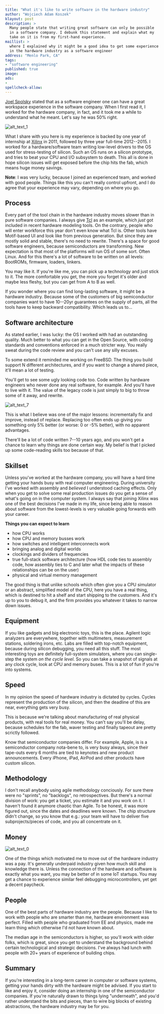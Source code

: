 ```yaml
---
title: "What it's like to write software in the hardware industry"
author: "Wojciech Adam Koszek"
klayout: post
description: >
  Many people state that writing great software can only be possible
  in a software company. I debunk this statement and explain what my
  take on it is from my first-hand experience.
maillist: >
  where I explained why it might be a good idea to get some experience
  in the hardware industry as a software engineer
address: "Menlo Park, CA"
tags:
- "software engineering"
published: true
image: 
ads:
-
spellcheck-allow:
---
```


[Joel Spolsky](https://www.joelonsoftware.com) stated that as a software
engineer one can have a great workspace experience in the software company.
When I first read it, I worked for the hardware company, in fact, and it
took me a while to understand what he meant. Let's say he was 50% right.

![alt_text_1](/img/2017-05-13-what-i-learned-from-writing-software-in-hardware-industry/ST_Microelectronics_OSMLT04_H_mouse_sensor_chip_with_vertical_and_horizontal_illumination_15p.jpg "Image_text_1")

What I share with you here is my experience is backed by one year of internship at
[Xilinx](https://www.xilinx.com) in 2011, followed by
three year full-time 2012--2015. I worked for a hardware/software team writing
low-level drivers to the OS used for stress-testing of silicon. Such an
OS runs on a silicon prototype, and tries to beat your CPU and I/O subsystem
to death. This all is done in hope silicon issues will get exposed before
the chip hits the fab, which means huge money savings.

**Note**: I was very lucky, because I joined an experienced team, and worked
with good people. Things like this you can't really control upfront, and I
do agree that your experience may vary, depending on where you go.

## Process

Every part of the tool chain in the hardware industry moves slower than in
pure software companies. I always give [Tcl](www.tcl.tk) as an example, which *just* got
included in recent hardware modeling tools. On the contrary, people who 
will enter workforce this year don't even know what Tcl is. Other tools have
Motif-based UI and look like from previous generation. But since they are
mostly solid and stable, there's no need to rewrite. There's a space for
good software engineers, because semiconductors are transforming. New
expectation is that most of the platforms will run OS of some sort. Often
Linux. And for this there's a lot of software to be written on all levels:
BootROMs, firmware, loaders, linkers.

You may like it. If you're like me, you can pick up a technology and just
stick to it. The more comfortable you get, the more you forget it's older
and maybe less fleshy, but you can get from A to B as well.

If you wonder where you can find long-lasting software, it might be a
hardware industry. Because some of the customers of big semiconductor
companies want to have 10--20yr guarantees on the supply of parts, all the
tools have to keep backward compatibility. Which leads us to...

## Software architecture

As stated earlier, I was lucky: the OS I worked with had an outstanding
quality. Much better to what you can get in the Open Source, with coding
standards and conventions enforced in a much stricter way. You really sweat
during the code review and you can't use any silly excuses.

To some extend it reminded me working on FreeBSD. The thing you build
support N different architectures, and if you want to change a shared piece,
it'll mean a lot of testing.

You'll get to see some ugly looking code too. Code written by hardware
engineers who never done any real software, for example. And you'll have to
live with it. The value of the legacy code is just simply to big to throw
some of it away, and rewrite.

![alt_text_7](/img/2017-05-13-what-i-learned-from-writing-software-in-hardware-industry/yung-chang-108329_15p.jpg "Image_text_7")

This is what I believe was one of the major lessons: incrementally fix and
improve, instead of replace. Replacing too often ends up giving you
something only 5% better (or worse: 0 or -5% better), with no apparent
advantages.

There'll be a lot of code written 7--10 years ago, and you won't get a chance
to learn why things are done certain way.
My belief is that I picked up some code-reading skills too because of that.

## Skillset

Unless you've worked at the hardware company, you will have a hard time
getting your hands busy with real computer engineering. During university
I've worked with assembly and *believed* I understood caching effects. 
Only when you get to solve some real production issues do you get a
sense of what's going on in the computer system. I always say that joining Xilinx was one of the
best decisions I've made in my life, since being able to reason about
software from the lowest-levels is very valuable going forwards with your career.

**Things you can expect to learn**

- how CPU works
- how CPU and memory busses work
- how switches and intelligent interconnects work
- bringing analog and digital worlds
- clockings and dividers of frequencies
- true full-stack software architecture (how HDL code ties to assembly code,
  how assembly ties to C and later what the impacts of these relationships
  can be on the user)
- physical and virtual memory management

The good thing is that unlike schools which often give you a CPU simulator
or an abstract, simplified model of the CPU, here you have a real thing,
which is destined to hit a shelf and start shipping to the customers. And
it's up to you to debug it, and the firm provides you whatever it takes to
narrow down issues.

## Equipment

If you like gadgets and big electronic toys, this is the place. Agilent
logic analyzers are everywhere, together with multimeters, measurement
stations, soldering irons, etc. Labs are filled with top-notch equipment,
because during silicon debugging, you need all this stuff. The most
interesting toys are definitely full-system simulators, where you can
single-step the system *on the cycle level*. So you can take a snapshot of
signals at any clock cycle, look at CPU and memory buses. This is a lot of
fun if you're into systems.

## Speed

In my opinion the speed of hardware industry is dictated by cycles. Cycles
represent the production of the silicon, and then the deadline of this are
near, everything gets very busy.

This is because we're talking about manufacturing of real physical products,
with real tools for real money. You can't say you'll be delay, because
schedules for the fab, waver testing and finally tapeout are pretty scrictly
followed.

Know that semiconductor companies differ. For example, Apple, is is a
semiconductor company nota-bene to, is very busy always, since their
tape-outs every 6 months are tied to keynotes and new product announcements.
Every iPhone, iPad, AirPod and other products have custom silicon.

## Methodology

I don't recall anybody using agile methodology conciously.
For sure there were no "sprints", no "backlogs", no retrospectives.
But there's a normal division of work: you get a ticket, you estimate it and
you work on it. I haven't found it anymore chaotic than Agile. To be
honest, it was more figured out, since the dates and deadlines were known.
The chip structure didn't change, so you know that e.g.: your team will have
to deliver five subprojects/pieces of code, and you all concentrate on it.

## Money

![alt_text_0](/img/2017-05-13-what-i-learned-from-writing-software-in-hardware-industry/fabian-blank-78637_10p.jpg "Image_text_0")

One of the things which motivated me to move out of the hardware industry
was a pay. It's generally underpaid industry given how much skill and
knowledge there is. Unless the connection of the hardware and software is
exactly what you want, you may be better of in some IoT startups. You may
get a chance to experience similar feel debugging microcontrollers, yet get
a decent paycheck.

## People

One of the best parts of hardware industry are the people.
Because I like to work with people who are smarter than me, hardware
environment was perfect. Filled with people who graduated from EE and
physics, made me learn thing which otherwise I'd not have known about.

The median age in the semiconductors is higher, so you'll work with older
folks, which is great, since you get to understand the background behind
certain technological and strategic decisions. I've always had lunch with
people with 20+ years of experience of building chips.

## Summary

If you're interesting in a long-term career in computer or software systems,
getting your hands dirty with the hardware might be advised. If you start to
like and enjoy it, consider doing an internship in one of the semiconductor
companies. If you're naturally drawn to things lying "underneath", and you'd
rather understand the bits and pieces, than to wire big blocks of existing
abstractions, the hardware industry may be for you.
